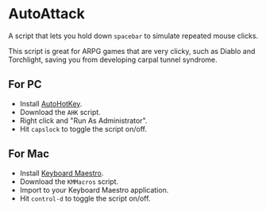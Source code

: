 # AutoAttack

A script that lets you hold down ``spacebar`` to simulate repeated mouse clicks.

This script is great for ARPG games that are very clicky, such as Diablo and Torchlight, saving you from developing carpal tunnel syndrome.

## For PC

- Install [AutoHotKey](http://autohotkey.com/).
- Download the ``AHK`` script.
- Right click and "Run As Administrator".
- Hit ``capslock`` to toggle the script on/off.

## For Mac

- Install [Keyboard Maestro](https://www.keyboardmaestro.com/main/).
- Download the ``KMMacros`` script.
- Import to your Keyboard Maestro application.
- Hit ``control-d`` to toggle the script on/off.